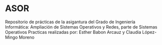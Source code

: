 # ASOR
Repositorio de prácticas de la asigantura del Grado de Ingeniería Informática: Ampliación de Sistemas Operativos y Redes, parte de Sistemas Operativos
Practicas realizadas por: Esther Babon Arcauz y Claudia López-Mingo Moreno 

